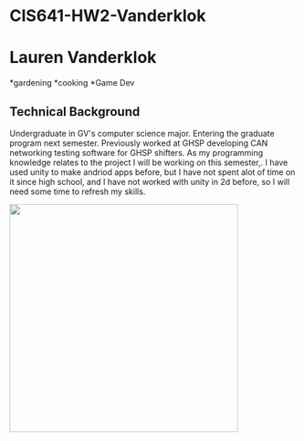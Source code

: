# CIS641-HW2-Vanderklok
# Lauren Vanderklok
*gardening
*cooking
*Game Dev
## Technical Background
Undergraduate in GV's computer science major. Entering the graduate program next semester. Previously worked at GHSP developing 
CAN networking testing software for GHSP shifters. As my programming knowledge relates to the project I will be working on this semester,.
I have used unity to make andriod apps before, but I have not spent alot of time on it since high school, and I have not worked
with unity in 2d before, so I will need some time to refresh my skills. 


<img src="https://s.yimg.com/uu/api/res/1.2/xy8jxuV2zpB956RYZ5b0hA--~B/Zmk9ZmlsbDtoPTQyMTt3PTY3NTthcHBpZD15dGFjaHlvbg--/https://s.yimg.com/os/creatr-uploaded-images/2021-02/572c4830-721d-11eb-bb63-96959c3b62f2.cf.jpg" width=400><br>